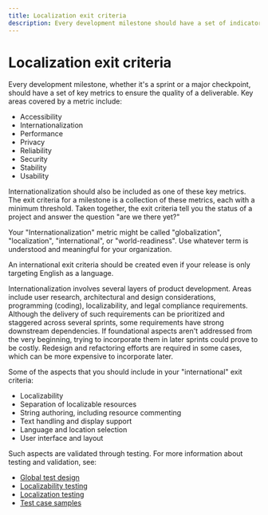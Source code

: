 ```yaml
---
title: Localization exit criteria
description: Every development milestone should have a set of indicators for key areas to ensure quality. This article suggests ways of defining localization exit criteria for these milestones.
---
```


# Localization exit criteria

Every development milestone, whether it's a sprint or a major checkpoint, should have a set of key metrics to ensure the quality of a deliverable.
Key areas covered by a metric include:

* Accessibility
* Internationalization
* Performance
* Privacy
* Reliability
* Security
* Stability
* Usability

Internationalization should also be included as one of these key metrics.
The exit criteria for a milestone is a collection of these metrics, each with a minimum threshold.
Taken together, the exit criteria tell you the status of a project and answer the question "are we there yet?"

Your "Internationalization" metric might be called "globalization", "localization", "international", or "world-readiness".
Use whatever term is understood and meaningful for your organization.

An international exit criteria should be created even if your release is only targeting English as a language.

Internationalization involves several layers of product development.
Areas include user research, architectural and design considerations, programming (coding), localizability, and legal compliance requirements.
Although the delivery of such requirements can be prioritized and staggered across several sprints, some requirements have strong downstream dependencies.
If foundational aspects aren't addressed from the very beginning, trying to incorporate them in later sprints could prove to be costly.
Redesign and refactoring efforts are required in some cases, which can be more expensive to incorporate later.

Some of the aspects that you should include in your "international" exit criteria:

* Localizability
* Separation of localizable resources
* String authoring, including resource commenting
* Text handling and display support
* Language and location selection
* User interface and layout

Such aspects are validated through testing.
For more information about testing and validation, see:

* [Global test design](../testing/globalization-of-the-test.md)
* [Localizability testing](../testing/localizability-testing.md)
* [Localization testing](../testing/localization-testing.md)
* [Test case samples](../testing/sample-international-test-cases.md)
